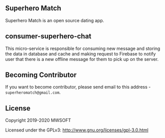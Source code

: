 ## Superhero Match
Superhero Match is an open source dating app.

## consumer-superhero-chat
This micro-service is responsible for consuming new message and storing the data in database and cache and making 
request to Firebase to notify user that there is a new offline message for them to pick up on the server. 

## Becoming Contributor
If you want to become contributor, please send email to this address - `superheromatch@gmail.com`.

## License
Copyright 2019-2020 MWSOFT

Licensed under the GPLv3: http://www.gnu.org/licenses/gpl-3.0.html
